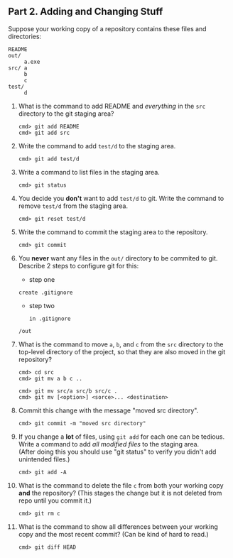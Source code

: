 ## Part 2. Adding and Changing Stuff

Suppose your working copy of a repository contains these files and directories:
```
README
out/
     a.exe
src/ a
     b
	 c
test/
     d
```     

1. What is the command to add README and *everything* in the `src` directory to the git staging area?

    ```
    cmd> git add README
    cmd> git add src
    ```

2. Write the command to add `test/d` to the staging area.
    ```
    cmd> git add test/d
    ```

3. Write a command to list files in the staging area.
    ```
    cmd> git status
    ```
4. You decide you **don't** want to add `test/d` to git.  Write the command to remove `test/d` from the staging area.
    ```
    cmd> git reset test/d
    ```

5. Write the command to commit the staging area to the repository.
    ```
    cmd> git commit
    ```

6. You **never** want any files in the `out/` directory to be commited to git. Describe 2 steps to configure git for this:
    * step one
    ```
    create .gitignore
    ```
	* step two
    
        ```in .gitignore```
    ```
    /out
    ```


7. What is the command to move `a`, `b`, and `c` from the `src` directory to the top-level directory of the project, so that they are also moved in the git repository?
    ```
    cmd> cd src
    cmd> git mv a b c ..

    cmd> git mv src/a src/b src/c .
    cmd> git mv [<option>] <sorce>... <destination>
    ```

8. Commit this change with the message "moved src directory".
    ```
    cmd> git commit -m "moved src directory"
    ```

9. If you change a **lot** of files, using `git add` for each one can be tedious.  Write a command to add *all modified files* to the staging area.   
    (After doing this you should use "git status" to verify you didn't add unintended files.)
    ```
    cmd> git add -A
    ```

10. What is the command to delete the file `c` from both your working copy **and** the repository? (This stages the change but it is not deleted from repo until you commit it.)
    ```
    cmd> git rm c
    ```

11. What is the command to show all differences between your working copy and the most recent commit? (Can be kind of hard to read.)
    ```
    cmd> git diff HEAD
    ```